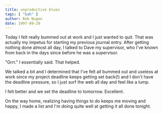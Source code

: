 ```yaml
---
title: unproductive blues
tags: [ "bah" ]
author: Rob Nugen
date: 1997-09-29
---
```


<p>
Today I felt really bummed out at work and I just wanted to quit. That was actually my impetus for starting my previous journal entry. After getting nothing done almost all day, I talked to Dave my supervisor, who I've known from back in the days since before he was a supervisor.
<p>
"Grrr." I essentially said. That helped.
<p>
We talked a bit and I determined that I've felt all bummed out and useless at work since my project deadline keeps getting set back(!) and I don't have the deadline pressure, so I just surf the web all day and feel like a lump.
<p>
I felt better and we set the deadline to tomorrow. Excellent.
<p>
On the way home, realizing having things to do keeps me moving and happy, I made a list and I'm doing quite well at getting it all done tonight.
<p>
